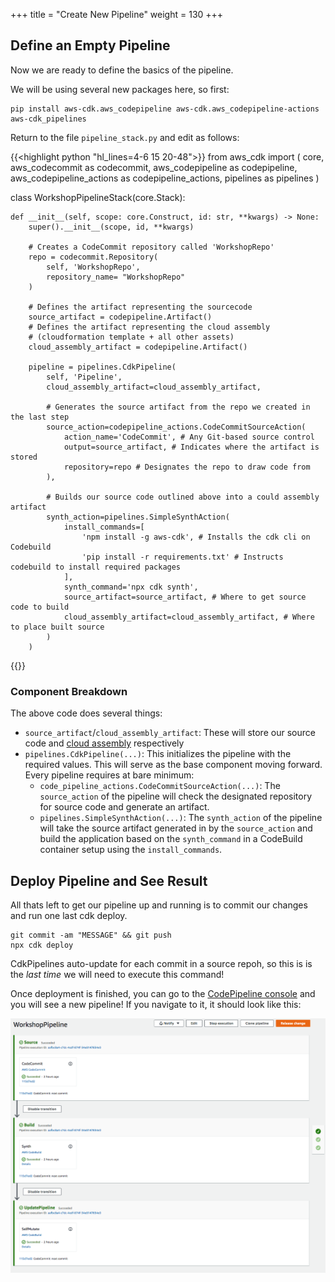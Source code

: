 +++
title = "Create New Pipeline"
weight = 130
+++

## Define an Empty Pipeline
Now we are ready to define the basics of the pipeline.

We will be using several new packages here, so first:
```
pip install aws-cdk.aws_codepipeline aws-cdk.aws_codepipeline-actions aws-cdk_pipelines
```

Return to the file `pipeline_stack.py` and edit as follows:

{{<highlight python "hl_lines=4-6 15 20-48">}}
from aws_cdk import (
    core,
    aws_codecommit as codecommit,
    aws_codepipeline as codepipeline,
    aws_codepipeline_actions as codepipeline_actions,
    pipelines as pipelines
)

class WorkshopPipelineStack(core.Stack):

    def __init__(self, scope: core.Construct, id: str, **kwargs) -> None:
        super().__init__(scope, id, **kwargs)

        # Creates a CodeCommit repository called 'WorkshopRepo'
        repo = codecommit.Repository(
            self, 'WorkshopRepo',
            repository_name= "WorkshopRepo"
        )

        # Defines the artifact representing the sourcecode
        source_artifact = codepipeline.Artifact()
        # Defines the artifact representing the cloud assembly
        # (cloudformation template + all other assets)
        cloud_assembly_artifact = codepipeline.Artifact()

        pipeline = pipelines.CdkPipeline(
            self, 'Pipeline',
            cloud_assembly_artifact=cloud_assembly_artifact,

            # Generates the source artifact from the repo we created in the last step
            source_action=codepipeline_actions.CodeCommitSourceAction(
                action_name='CodeCommit', # Any Git-based source control
                output=source_artifact, # Indicates where the artifact is stored
                repository=repo # Designates the repo to draw code from
            ),

            # Builds our source code outlined above into a could assembly artifact
            synth_action=pipelines.SimpleSynthAction(
                install_commands=[
                    'npm install -g aws-cdk', # Installs the cdk cli on Codebuild
                    'pip install -r requirements.txt' # Instructs codebuild to install required packages
                ],
                synth_command='npx cdk synth',
                source_artifact=source_artifact, # Where to get source code to build
                cloud_assembly_artifact=cloud_assembly_artifact, # Where to place built source
            )
        )
{{</highlight>}}

### Component Breakdown
The above code does several things:

* `source_artifact`/`cloud_assembly_artifact`: These will store our source code and [cloud assembly](https://docs.aws.amazon.com/cdk/latest/guide/apps.html#apps_cloud_assembly) respectively
* `pipelines.CdkPipeline(...)`: This initializes the pipeline with the required values. This will serve as the base component moving forward. Every pipeline requires at bare minimum:
    * `code_pipeline_actions.CodeCommitSourceAction(...)`: The `source_action` of the pipeline will check the designated repository for source code and generate an artifact.
    * `pipelines.SimpleSynthAction(...)`: The `synth_action` of the pipeline will take the source artifact generated in by the `source_action` and build the application based on the `synth_command` in a CodeBuild container setup using the `install_commands`.

## Deploy Pipeline and See Result
All thats left to get our pipeline up and running is to commit our changes and run one last cdk deploy. 

```
git commit -am "MESSAGE" && git push
npx cdk deploy
```

CdkPipelines auto-update for each commit in a source repoh, so this is is the *last time* we will need to execute this command!

Once deployment is finished, you can go to the [CodePipeline console](https://console.aws.amazon.com/codesuite/codepipeline/pipelines) and you will see a new pipeline! If you navigate to it, it should look like this:

![](./pipeline-init.png)
